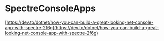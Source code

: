 # SpectreConsoleApps

[https://dev.to/dotnet/how-you-can-build-a-great-looking-net-console-app-with-spectre-2f6g](https://dev.to/dotnet/how-you-can-build-a-great-looking-net-console-app-with-spectre-2f6g)
